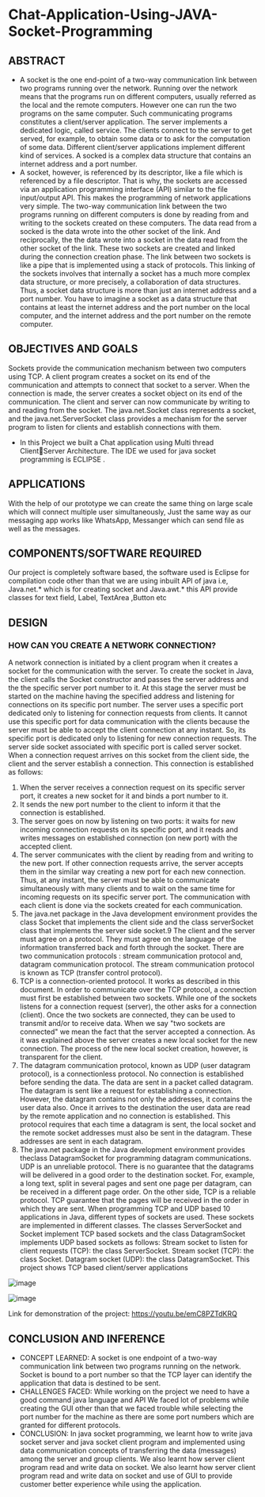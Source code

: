 # Chat-Application-Using-JAVA-Socket-Programming

## ABSTRACT

* A socket is the one end-point of a two-way communication link between 
two programs running over the network. Running over the network means 
that the programs run on different computers, usually referred as the local 
and the remote computers. However one can run the two programs on the 
same computer. Such communicating programs constitutes a client/server 
application. The server implements a dedicated logic, called service. The 
clients connect to the server to get served, for example, to obtain some data 
or to ask for the computation of some data. Different client/server 
applications implement different kind of services.
A socked is a complex data structure that contains an internet address and a 
port number. 
* A socket, however, is referenced by its descriptor, like a file 
which is referenced by a file descriptor. That is why, the sockets are 
accessed via an application programming interface (API) similar to the file 
input/output API. This makes the programming of network applications 
very simple. The two-way communication link between the two programs 
running on different computers is done by reading from and writing to the 
sockets created on these computers. The data read from a socked is the data 
wrote into the other socket of the link. And reciprocally, the the data wrote 
into a socket in the data read from the other socket of the link. These two 
sockets are created and linked during the connection creation phase. The 
link between two sockets is like a pipe that is implemented using a stack of 
protocols. This linking of the sockets involves that internally a socket has a 
much more complex data structure, or more precisely, a collaboration of 
data structures. Thus, a socket data structure is more than just an internet 
address and a port number. You have to imagine a socket as a data structure 
that contains at least the internet address and the port number on the local 
computer, and the internet address and the port number on the remote 
computer.

## OBJECTIVES AND GOALS
Sockets provide the communication mechanism between two computers 
using TCP. A client program creates a socket on its end of the 
communication and attempts to connect that socket to a server. When the 
connection is made, the server creates a socket object on its end of the 
communication. The client and server can now communicate by writing 
to and reading from the socket. The java.net.Socket class represents a 
socket, and the java.net.ServerSocket class provides a mechanism for the 
server program to listen for clients and establish connections with them.

* In this Project we built a Chat application using Multi thread ClientServer Architecture. The IDE we used for java socket programming is 
ECLIPSE .

## APPLICATIONS
With the help of our prototype we can create the same thing on large 
scale which will connect multiple user simultaneously, Just the same way 
as our messaging app works like WhatsApp, Messanger which can send 
file as well as the messages.

## COMPONENTS/SOFTWARE REQUIRED
Our project is completely software based, the software used is Eclipse for 
compilation code other than that we are using inbuilt API of java i.e, 
Java.net.* which is for creating socket and Java.awt.* this API provide 
classes for text field, Label, TextArea ,Button etc

## DESIGN

### HOW CAN YOU CREATE A NETWORK CONNECTION?
A network connection is initiated by a client program when it creates a 
socket for the communication with the server. To create the socket in 
Java, the client calls the Socket constructor and passes the server 
address and the the specific server port number to it. At this stage the 
server must be started on the machine having the specified address and 
listening for connections on its specific port number.
The server uses a specific port dedicated only to listening for 
connection requests from clients. It cannot use this specific port for data 
communication with the clients because the server must be able to 
accept the client connection at any instant. So, its specific port is 
dedicated only to listening for new connection requests. The server side 
socket associated with specific port is called server socket. When a 
connection request arrives on this socket from the client side, the client 
and the server establish a connection. This connection is established as 
follows:

1. When the server receives a connection request on its specific server 
port, it creates a new socket for it and binds a port number to it.
2. It sends the new port number to the client to inform it that the 
connection is established.
3. The server goes on now by listening on two ports:
it waits for new incoming connection requests on its specific port, and
it reads and writes messages on established connection (on new port) with 
the accepted client.
4. The server communicates with the client by reading from and writing to 
the new port. If other connection requests arrive, the server accepts them 
in the similar way creating a new port for each new connection. Thus, at 
any instant, the server must be able to communicate simultaneously with 
many clients and to wait on the same time for incoming requests on its 
specific server port. The communication with each client is done via the 
sockets created for each communication.
5. The java.net package in the Java development environment provides the 
class Socket that implements the client side and the class serverSocket
class that implements the server side socket.9
The client and the server must agree on a protocol. They must agree on 
the language of the information transferred back and forth through the 
socket. There are two communication protocols :
stream communication protocol and,
datagram communication protocol.
The stream communication protocol is known as TCP (transfer control 
protocol).
6. TCP is a connection-oriented protocol. It works as described 
in this document. In order to communicate over the TCP protocol, a 
connection must first be established between two sockets. While one of
the sockets listens for a connection request (server), the other asks for a 
connection (client). Once the two sockets are connected, they can be 
used to transmit and/or to receive data. When we say "two sockets are 
connected" we mean the fact that the server accepted a connection. As it 
was explained above the server creates a new local socket for the new 
connection. The process of the new local socket creation, however, is 
transparent for the client.
7. The datagram communication protocol, known as UDP (user datagram 
protocol), is a connectionless protocol. No connection is established 
before sending the data. The data are sent in a packet called datagram. 
The datagram is sent like a request for establishing a connection. 
However, the datagram contains not only the addresses, it contains the 
user data also. Once it arrives to the destination the user data are read by 
the remote application and no connection is established. This protocol 
requires that each time a datagram is sent, the local socket and the 
remote socket addresses must also be sent in the datagram. These 
addresses are sent in each datagram.
8. The java.net package in the Java development environment provides 
theclass DatagramSocket for programming datagram communications.
UDP is an unreliable protocol. There is no guarantee that the datagrams 
will be delivered in a good order to the destination socket. For, example, 
a long text, split in several pages and sent one page per datagram, can be 
received in a different page order. On the other side, TCP is a reliable 
protocol. TCP guarantee that the pages will be received in the order in 
which they are sent. When programming TCP and UDP based 10
applications in Java, different types of sockets are used. These sockets 
are implemented in different classes. The classes ServerSocket and 
Socket implement TCP based sockets and the class DatagramSocket
implements UDP based sockets as follows:
Stream socket to listen for client requests (TCP): the class ServerSocket.
Stream socket (TCP): the class Socket.
Datagram socket (UDP): the class 
DatagramSocket. 
This project shows TCP based client/server applications

![image](https://user-images.githubusercontent.com/56361650/124974916-02dae100-e04b-11eb-8838-0fb20ebbedce.png)

![image](https://user-images.githubusercontent.com/56361650/124974963-12f2c080-e04b-11eb-8a24-5634f764b5bf.png)

Link for demonstration of the project:
https://youtu.be/emC8PZTdKRQ

## CONCLUSION AND INFERENCE
* CONCEPT LEARNED:
A socket is one endpoint of a two-way communication link between two 
programs running on the network. Socket is bound to a port number so 
that the TCP layer can identify the application that data is destined to be 
sent.
* CHALLENGES FACED:
While working on the project we need to have a good command java 
language and API We faced lot of problems while creating the GUI other 
than that we faced trouble while selecting the port number for the machine as 
there are some port numbers which are granted for different protocols.
* CONCLUSION:
In java socket programming, we learnt how to write java socket server and 
java socket client program and implemented using data communication 
concepts of transferring the data (messages) among the server and group 
clients. We also learnt how server client program read and write data on 
socket. We also learnt how server client program read and write data on 
socket and use of GUI to provide customer better experience while using the 
application.
